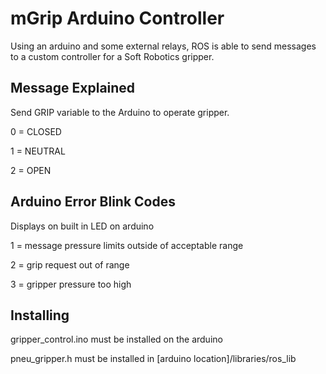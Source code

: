 <h1>mGrip Arduino Controller</h1>

Using an arduino and some external relays, ROS is able to send messages to a custom controller for a Soft Robotics gripper.


<h2>Message Explained</h2>

Send GRIP variable to the Arduino to operate gripper.

   0 = CLOSED

   1 = NEUTRAL

   2 = OPEN

<h2>Arduino Error Blink Codes</h2>

Displays on built in LED on arduino

   1 = message pressure limits outside of acceptable range
   
   2 = grip request out of range
   
   3 = gripper pressure too high

<h2>Installing</h2>

gripper_control.ino must be installed on the arduino

pneu_gripper.h must be installed in [arduino location]/libraries/ros_lib
